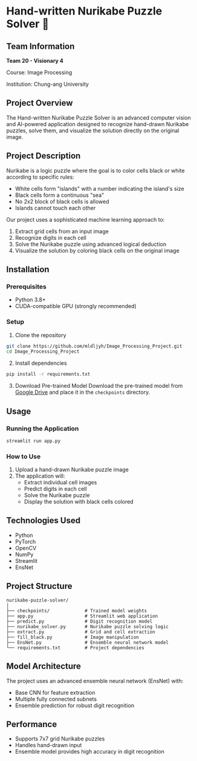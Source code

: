# Hand-written Nurikabe Puzzle Solver 🧩

## Team Information
**Team 20 - Visionary 4**

Course: Image Processing

Institution: Chung-ang University

## Project Overview
The Hand-written Nurikabe Puzzle Solver is an advanced computer vision and AI-powered application designed to recognize hand-drawn Nurikabe puzzles, solve them, and visualize the solution directly on the original image.

## Project Description
Nurikabe is a logic puzzle where the goal is to color cells black or white according to specific rules:
- White cells form "islands" with a number indicating the island's size
- Black cells form a continuous "sea"
- No 2x2 block of black cells is allowed
- Islands cannot touch each other

Our project uses a sophisticated machine learning approach to:
1. Extract grid cells from an input image
2. Recognize digits in each cell
3. Solve the Nurikabe puzzle using advanced logical deduction
4. Visualize the solution by coloring black cells on the original image

## Installation

### Prerequisites
- Python 3.8+
- CUDA-compatible GPU (strongly recommended)

### Setup
1. Clone the repository
```bash
git clone https://github.com/mldljyh/Image_Processing_Project.git
cd Image_Processing_Project
```

2. Install dependencies
```bash
pip install -r requirements.txt
```

3. Download Pre-trained Model
Download the pre-trained model from [Google Drive](https://drive.google.com/file/d/1WghpuaFl15KYH0gcjTEim6GPDh-flhVJ/view?usp=drive_link) and place it in the `checkpoints` directory.

## Usage

### Running the Application
```bash
streamlit run app.py
```

### How to Use
1. Upload a hand-drawn Nurikabe puzzle image
2. The application will:
   - Extract individual cell images
   - Predict digits in each cell
   - Solve the Nurikabe puzzle
   - Display the solution with black cells colored

## Technologies Used
- Python
- PyTorch
- OpenCV
- NumPy
- Streamlit
- EnsNet

## Project Structure
```
nurikabe-puzzle-solver/
│
├── checkpoints/             # Trained model weights
├── app.py                   # Streamlit web application
├── predict.py               # Digit recognition model
├── nurikabe_solver.py       # Nurikabe puzzle solving logic
├── extract.py               # Grid and cell extraction
├── fill_black.py            # Image manipulation
├── EnsNet.py                # Ensemble neural network model
└── requirements.txt         # Project dependencies
```

## Model Architecture
The project uses an advanced ensemble neural network (EnsNet) with:
- Base CNN for feature extraction
- Multiple fully connected subnets
- Ensemble prediction for robust digit recognition

## Performance
- Supports 7x7 grid Nurikabe puzzles
- Handles hand-drawn input
- Ensemble model provides high accuracy in digit recognition